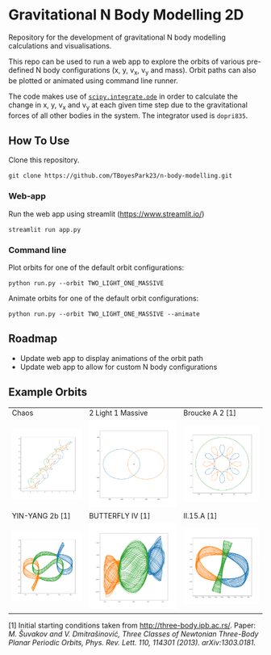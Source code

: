 # Gravitational N Body Modelling 2D
Repository for the development of gravitational N body modelling calculations and visualisations.

This repo can be used to run a web app to explore the orbits of various pre-defined N body configurations (x, y, v<sub>x</sub>, v<sub>y</sub> and mass). Orbit paths can also be plotted or animated using command line runner.

The code makes use of [````scipy.integrate.ode````](https://docs.scipy.org/doc/scipy/reference/generated/scipy.integrate.ode.html) in order to calculate the change in x, y, v<sub>x</sub> and v<sub>y</sub> at each given time step due to the gravitational forces of all other bodies in the system. The integrator used is ````dopri835````.

## How To Use
Clone this repository.
```commandline
git clone https://github.com/TBoyesPark23/n-body-modelling.git
```

### Web-app

Run the web app using streamlit (https://www.streamlit.io/)
```commandline
streamlit run app.py
```

### Command line

Plot orbits for one of the default orbit configurations:
```commandline
python run.py --orbit TWO_LIGHT_ONE_MASSIVE
```

Animate orbits for one of the default orbit configurations:
```commandline
python run.py --orbit TWO_LIGHT_ONE_MASSIVE --animate
```

## Roadmap

- Update web app to display animations of the orbit path
- Update web app to allow for custom N body configurations

## Example Orbits
<table>
  <tr>
    <td>Chaos</td>
    <td>2 Light 1 Massive</td>
    <td>Broucke A 2 [1]</td>
  </tr>
  <tr>
    <td>
      <img src="https://github.com/TBoyesPark23/n-body-modelling/blob/master/plots/3_body_chaos.png">
    </td>
    <td>
      <img src="https://github.com/TBoyesPark23/n-body-modelling/blob/master/plots/orbits_2light_1massive.png">
    </td>
    <td>
      <img src="https://github.com/TBoyesPark23/n-body-modelling/blob/master/plots/Broucke_A_2.png">
    </td>
  </tr>
  <tr>
    <td>YIN-YANG 2b [1]</td>
    <td>BUTTERFLY IV [1]</td>
    <td>II.15.A [1]</td>
  </tr>
  <tr>
    <td>
      <img src="https://github.com/TBoyesPark23/n-body-modelling/blob/master/plots/YIN-YANG 2b.png">
    </td>
    <td>
      <img src="https://github.com/TBoyesPark23/n-body-modelling/blob/master/plots/BUTTERFLY IV.png">
    </td>
    <td>
      <img src="https://github.com/TBoyesPark23/n-body-modelling/blob/master/plots/II.15.A.png">
    </td>
  </tr>
</table>

[1] Initial starting conditions taken from http://three-body.ipb.ac.rs/. Paper: <i>M. Šuvakov and V. Dmitrašinović, Three Classes of Newtonian Three-Body Planar Periodic Orbits, Phys. Rev. Lett. 110, 114301 (2013). arXiv:1303.0181.</i>
